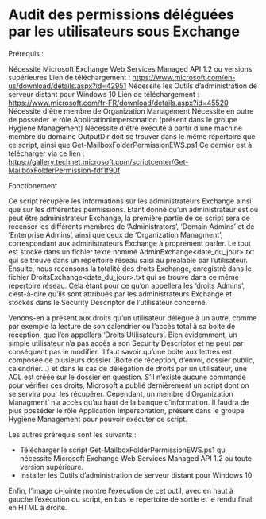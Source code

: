 # Audit des permissions déléguées par les utilisateurs sous Exchange

Prérequis :

Nécessite Microsoft Exchange Web Services Managed API 1.2 ou versions supérieures
Lien de téléchargement : https://www.microsoft.com/en-us/download/details.aspx?id=42951
Nécessite les Outils d’administration de serveur distant pour Windows 10
Lien de téléchargement : https://www.microsoft.com/fr-FR/download/details.aspx?id=45520
Nécessite d'être membre de Organization Management
Nécessite en outre de posséder le rôle ApplicationImpersonation (présent dans le groupe Hygiene Management)
Nécessite d'être exécuté à partir d'une machine membre du domaine
OutputDir doit se trouver dans le même répertoire que ce script, ainsi que Get-MailboxFolderPermissionEWS.ps1
Ce dernier est à télécharger via ce lien : https://gallery.technet.microsoft.com/scriptcenter/Get-MailboxFolderPermission-fdf1f90f

Fonctionement

Ce script récupère les informations sur les administrateurs Exchange ainsi que sur les différentes permissions. Etant donné qu’un administrateur est ou peut être administrateur Exchange, la première partie de ce script sera de recenser les différents membres de ‘Administrators’, ‘Domain Admins’ et de ‘Enterprise Admins’, ainsi que ceux de ‘Organization Managment’, correspondant aux administrateurs Exchange à proprement parler. Le tout est stocké dans un fichier texte nommé AdminExchange<date_du_jour>.txt qui se trouve dans un répertoire réseau saisi au préalable par l’utilisateur. Ensuite, nous recensons la totalité des droits Exchange, enregistré dans le fichier DroitsExchange<date_du_jour>.txt qui se trouve dans ce même répertoire réseau. Cela étant pour ce qu’on appellera les ‘droits Admins’, c’est-à-dire qu’ils sont attribués par les administrateurs Exchange et stockés dans le Security Descriptor de l’utilisateur concerné.

Venons-en à présent aux droits qu’un utilisateur délègue à un autre, comme par exemple la lecture de son calendrier ou l’accès total à sa boite de réception, que l’on appellera ‘Droits Utilisateurs’. Bien évidemment, un simple utilisateur n’a pas accès à son Security Descriptor et ne peut par conséquent pas le modifier. Il faut savoir qu’une boite aux lettres est composée de plusieurs dossier (Boite de réception, d’envoi, dossier public, calendrier...) et dans le cas de délégation de droits par un utilisateur, une ACL est créée sur le dossier en question. S’il n’existe aucune commande pour vérifier ces droits, Microsoft a publié dernièrement un script dont on se servira pour les récupérer. Cependant, un membre d’Organization Managment’ n’a accès qu’au haut de la banque d’information. Il faudra de plus posséder le rôle Application Impersonation, présent dans le groupe Hygiène Management pour pouvoir exécuter ce script.

Les autres prérequis sont les suivants : 

- Télécharger le script Get-MailboxFolderPermissionEWS.ps1 qui nécessite Microsoft Exchange Web Services Managed API 1.2 ou toute version supérieure.
-	Installer les Outils d’administration de serveur distant pour Windows 10

Enfin, l’image ci-jointe montre l’exécution de cet outil, avec en haut à gauche l’exécution du script, en bas le répertoire de sortie et le rendu final en HTML à droite.

